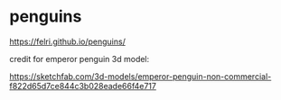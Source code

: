 # penguins
https://felri.github.io/penguins/


credit for emperor penguin 3d model:

https://sketchfab.com/3d-models/emperor-penguin-non-commercial-f822d65d7ce844c3b028eade66f4e717
